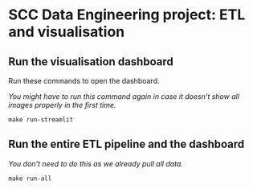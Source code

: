 # SCC Data Engineering project: ETL and visualisation

## Run the visualisation dashboard

Run these commands to open the dashboard.

*You might have to run this command again*
*in case it doesn't show all images properly in the first time.*

```shell
make run-streamlit
```

## Run the entire ETL pipeline and the dashboard

*You don't need to do this as we already pull all data.*

```shell
make run-all
```